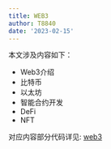 ```yaml
---
title: WEB3
author: T8840
date: '2023-02-15'
---
```


本文涉及内容如下：
- Web3介绍
- 比特币
- 以太坊
- 智能合约开发
- DeFi
- NFT

对应内容部分代码详见:  [web3](https://github.com/T8840/web3)